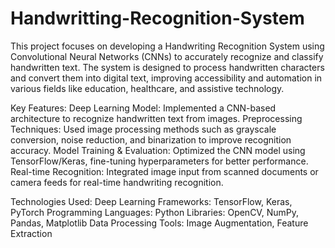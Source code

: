 # Handwritting-Recognition-System
This project focuses on developing a Handwriting Recognition System using Convolutional Neural Networks (CNNs) to accurately recognize and classify handwritten text. The system is designed to process handwritten characters and convert them into digital text, improving accessibility and automation in various fields like education, healthcare, and assistive technology.

Key Features:
Deep Learning Model: Implemented a CNN-based architecture to recognize handwritten text from images.
Preprocessing Techniques: Used image processing methods such as grayscale conversion, noise reduction, and binarization to improve recognition accuracy.
Model Training & Evaluation: Optimized the CNN model using TensorFlow/Keras, fine-tuning hyperparameters for better performance.
Real-time Recognition: Integrated image input from scanned documents or camera feeds for real-time handwriting recognition.

Technologies Used:
Deep Learning Frameworks: TensorFlow, Keras, PyTorch
Programming Languages: Python
Libraries: OpenCV, NumPy, Pandas, Matplotlib
Data Processing Tools: Image Augmentation, Feature Extraction
